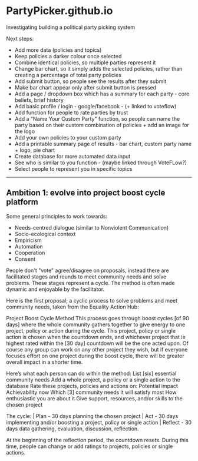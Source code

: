 # PartyPicker.github.io
Investigating building a political party picking system

Next steps: 
- Add more data (policies and topics)
- Keep policies a darker colour once selected
- Combine identical policies, so multiple parties represent it
- Change bar chart, so it simply adds the selected policies, rather than creating a percentage of total party policies
- Add submit button, so people see the results after they submit
- Make bar chart appear only after submit button is pressed
- Add a page / dropdown box which has a summary for each party - core beliefs, brief history
- Add basic profile / login - google/facebook - (+ linked to voteflow)
- Add function for people to rate parties by trust
- Add a "Name Your Custom Party" function, so people can name the party based on their custom combination of policies +  add an image for the logo
- Add your own policies to your custom party
- Add a printable summary page of results - bar chart, custom party name + logo, pie chart
- Create database for more automated data input
- See who is similar to you function - (maybe linked through VoteFLow?)
- Select people to represent you in specific topics



-----------------------------------------------------
Ambition 1: evolve into project boost cycle platform
-----------------------------------------------------

Some general principles to work towards:

- Needs-centred dialogue (similar to Nonviolent Communication)
- Socio-ecological context
- Empiricism
- Automation
- Cooperation
- Consent

People don't "vote" agree/disagree on proposals, instead there are facilitated stages and rounds to meet community needs and solve problems. These stages represent a cycle. The method is often made dynamic and enjoyable by the facilitator. 

Here is the first proposal; a cyclic process to solve problems and meet community needs, taken from the Equality Action Hub:


Project Boost Cycle Method
This process goes through boost cycles [of 90 days] where the whole community gathers together to give energy to one project, policy or action during the cycle. This project, policy or single action is chosen when the countdown ends, and whichever project that is highest rated within the [30 day] countdown will be the one acted upon. Of course any group can work on any other project they wish, but if everyone focuses effort on one project during the boost cycle, there will be greater overall impact in a shorter time.


Here’s what each person can do within the method: 
List [six] essential community needs
Add a whole project, a policy or a single action to the database
Rate these projects, policies and actions on:
Potential impact
Achievability now
Which [3] community needs it will satisfy most
How enthusiastic you are about it
Give support, resources, and/or skills to the chosen project 


The cycle:
| Plan - 30 days planning the chosen project
| Act - 30 days implementing and/or boosting a project, policy or single action
| Reflect - 30 days data gathering, evaluation, discussion, reflection. 

At the beginning of the reflection period, the countdown resets. During this time, people can change or add ratings to projects, policies or single actions. 
